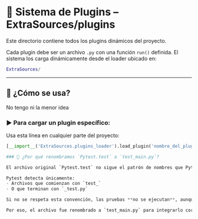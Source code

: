 # 🔌 Sistema de Plugins – ExtraSources/plugins

Este directorio contiene todos los plugins dinámicos del proyecto.

Cada plugin debe ser un archivo `.py` con una función `run()` definida.
El sistema los carga dinámicamente desde el loader ubicado en:

```lua
ExtraSources/
```

---

## 🧠 ¿Cómo se usa?

No tengo ni la menor idea

### ▶️ Para cargar un plugin específico:

Usa esta línea en cualquier parte del proyecto:

```python
[__import__('ExtraSources.plugins_loader').load_plugin('nombre_del_plugin')]

### 🧪 ¿Por qué renombramos `Pytest.test` a `test_main.py`?

El archivo original `Pytest.test` no sigue el patrón de nombres que Pytest reconoce para ejecutar pruebas automáticamente.

Pytest detecta únicamente:
- Archivos que comienzan con `test_`
- O que terminan con `_test.py`

Si no se respeta esta convención, las pruebas **no se ejecutan**, aunque estén bien escritas.

Por eso, el archivo fue renombrado a `test_main.py` para integrarlo correctamente en el sistema de pruebas automatizadas.
